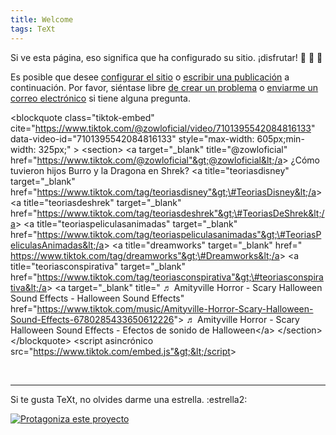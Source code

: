 ```yaml
---
title: Welcome
tags: TeXt
---
```

Si ve esta p&aacute;gina, eso significa que ha configurado su sitio. &iexcl;disfrutar\! :ghost: :ghost: :ghost:

Es posible que desee [configurar el sitio](https://tianqi.name/jekyll-TeXt-theme/docs/en/configuration) o [escribir una publicaci&oacute;n](https://tianqi.name/jekyll-TeXt-theme/docs/en/writing-posts) a continuaci&oacute;n. Por favor, siéntase libre [de crear un problema](https://github.com/kitian616/jekyll-TeXt-theme/issues) o [enviarme un correo electr&oacute;nico](mailto:kitian616@outlook.com) si tiene alguna pregunta.
<!--more-->

&lt;blockquote class="tiktok-embed" cite="https://www.tiktok.com/@zowloficial/video/7101395542084816133" data-video-id="7101395542084816133" style="max-width: 605px;min-width: 325px;" &gt; &lt;section&gt; &lt;a target="\_blank" title="@zowloficial" href="https://www.tiktok.com/@zowloficial"&gt;@zowloficial&lt;/a&gt; &iquest;C&oacute;mo tuvieron hijos Burro y la Dragona en Shrek? &lt;a title="teoriasdisney" target="\_blank" href="https://www.tiktok.com/tag/teoriasdisney"&gt;\#TeoriasDisney&lt;/a&gt; &lt;a title="teoriasdeshrek" target="\_blank" href="https://www.tiktok.com/tag/teoriasdeshrek"&gt;\#TeoriasDeShrek&lt;/a&gt; &lt;a title="teoriaspeliculasanimadas" target="\_blank" href="https://www.tiktok.com/tag/teoriaspeliculasanimadas"&gt;\#TeoriasPeliculasAnimadas&lt;/a&gt; &lt;a title="dreamworks" target="\_blank" href=" https://www.tiktok.com/tag/dreamworks"&gt;\#Dreamworks&lt;/a&gt; &lt;a title="teoriasconspirativa" target="\_blank" href="https://www.tiktok.com/tag/teoriasconspirativa"&gt;\#teoriasconspirativa&lt;/a&gt; &lt;a target="\_blank" title=" ♬ Amityville Horror - Scary Halloween Sound Effects - Halloween Sound Effects" href="https://www.tiktok.com/music/Amityville-Horror-Scary-Halloween-Sound-Effects-6780285433650612226"&gt; ♬ Amityville Horror - Scary Halloween Sound Effects - Efectos de sonido de Halloween&lt;/a&gt; &lt;/section&gt; &lt;/blockquote&gt; &lt;script asincr&oacute;nico src="https://www.tiktok.com/embed.js"&gt;&lt;/script&gt;

&nbsp;

---

Si te gusta TeXt, no olvides darme una estrella. :estrella2:

[![Protagoniza este proyecto](https://img.shields.io/github/stars/kitian616/jekyll-TeXt-theme.svg?label=Stars&amp;style=social)](https://github.com/kitian616/jekyll-TeXt-theme/)
